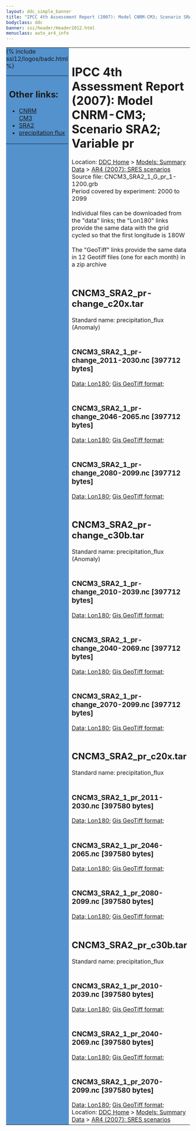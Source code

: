 ```yaml
---
layout: ddc_simple_banner
title: "IPCC 4th Assessment Report (2007): Model CNRM-CM3; Scenario SRA2; Variable pr"
bodyclass: ddc
banner: ssi/header/Header2012.html
menuclass: auto_ar4_info
---
```



<table width="100%" border="0" cellspacing="0" cellpadding="0" style="border-collapse: collapse;">
<tr style="margin:0;padding:0;border:0;">
<td style="margin:0;padding:0;border:0;height:1pt;width:150pt;background:#5492CD;" valign="top" >

<div id="lh-col2" class="auto_ar4_info">
<table class="menumain" bgcolor="#5492CD" cellspacing="0" width="100%" border="0">
<tr><td>
<h2> Other links:</h2>
<ul>
<li><a href="/auto/ar4/model-CNRM-CM3.html">CNRM<br/>CM3</a></li>
<li><a href="/auto/ar4/scenario-SRA2.html">SRA2</a></li>
<li><a href="/auto/ar4/var-precipitation_flux.html">precipitation flux</a></li>
</ul>
</td></tr>
{% include ssi12/logos/badc.html %}
</table>
</div>
</td>
<td><h1>IPCC 4th Assessment Report (2007): Model CNRM-CM3; Scenario SRA2; Variable pr</h1>

<!-- Breadcrumb1 -->
<div id="breadcrumb1" align="left">
Location: <a href="/index.html">DDC Home</a> > <a href="/sim/gcm_clim/">Models: Summary Data</a>
> <a href="/sim/gcm_clim/SRES_AR4/index.html">AR4 (2007): SRES scenarios</a>
</div>
<!-- End of Breadcrumb1 -->Source file: CNCM3_SRA2_1_G_pr_1-1200.grb
<br/>
Period covered by experiment: 2000 to 2099<br/>
<br/>Individual files can be downloaded from the "data" links; the "Lon180" links provide the same data
         with the grid cycled so that the first longitude is 180W<br/>
<br/>The "GeoTiff" links provide the same data in 12 Geotiff files (one for each month)
          in a zip archive<br/>
<br/><h2>CNCM3_SRA2_pr-change_c20x.tar</h2>
Standard name: precipitation_flux (Anomaly)<br>
<br/><h3>CNCM3_SRA2_1_pr-change_2011-2030.nc [397712 bytes]</h3>
<a href="/cgi-bin/downl/ar4_nc/pr/CNCM3_SRA2_1_pr-change_2011-2030.nc">Data; </a><a href="/cgi-bin/downl/ar4_nc/pr/CNCM3_SRA2_1_pr-change_2011-2030.cyto180.nc"> Lon180</a>; <a href="/cgi-bin/downl/ar4_tif/pr/CNCM3_SRA2_1_pr-change_2011-2030.zip">Gis GeoTiff format; </a><br/>
<br/><h3>CNCM3_SRA2_1_pr-change_2046-2065.nc [397712 bytes]</h3>
<a href="/cgi-bin/downl/ar4_nc/pr/CNCM3_SRA2_1_pr-change_2046-2065.nc">Data; </a><a href="/cgi-bin/downl/ar4_nc/pr/CNCM3_SRA2_1_pr-change_2046-2065.cyto180.nc"> Lon180</a>; <a href="/cgi-bin/downl/ar4_tif/pr/CNCM3_SRA2_1_pr-change_2046-2065.zip">Gis GeoTiff format; </a><br/>
<br/><h3>CNCM3_SRA2_1_pr-change_2080-2099.nc [397712 bytes]</h3>
<a href="/cgi-bin/downl/ar4_nc/pr/CNCM3_SRA2_1_pr-change_2080-2099.nc">Data; </a><a href="/cgi-bin/downl/ar4_nc/pr/CNCM3_SRA2_1_pr-change_2080-2099.cyto180.nc"> Lon180</a>; <a href="/cgi-bin/downl/ar4_tif/pr/CNCM3_SRA2_1_pr-change_2080-2099.zip">Gis GeoTiff format; </a><br/>
<br/><h2>CNCM3_SRA2_pr-change_c30b.tar</h2>
Standard name: precipitation_flux (Anomaly)<br>
<br/><h3>CNCM3_SRA2_1_pr-change_2010-2039.nc [397712 bytes]</h3>
<a href="/cgi-bin/downl/ar4_nc/pr/CNCM3_SRA2_1_pr-change_2010-2039.nc">Data; </a><a href="/cgi-bin/downl/ar4_nc/pr/CNCM3_SRA2_1_pr-change_2010-2039.cyto180.nc"> Lon180</a>; <a href="/cgi-bin/downl/ar4_tif/pr/CNCM3_SRA2_1_pr-change_2010-2039.zip">Gis GeoTiff format; </a><br/>
<br/><h3>CNCM3_SRA2_1_pr-change_2040-2069.nc [397712 bytes]</h3>
<a href="/cgi-bin/downl/ar4_nc/pr/CNCM3_SRA2_1_pr-change_2040-2069.nc">Data; </a><a href="/cgi-bin/downl/ar4_nc/pr/CNCM3_SRA2_1_pr-change_2040-2069.cyto180.nc"> Lon180</a>; <a href="/cgi-bin/downl/ar4_tif/pr/CNCM3_SRA2_1_pr-change_2040-2069.zip">Gis GeoTiff format; </a><br/>
<br/><h3>CNCM3_SRA2_1_pr-change_2070-2099.nc [397712 bytes]</h3>
<a href="/cgi-bin/downl/ar4_nc/pr/CNCM3_SRA2_1_pr-change_2070-2099.nc">Data; </a><a href="/cgi-bin/downl/ar4_nc/pr/CNCM3_SRA2_1_pr-change_2070-2099.cyto180.nc"> Lon180</a>; <a href="/cgi-bin/downl/ar4_tif/pr/CNCM3_SRA2_1_pr-change_2070-2099.zip">Gis GeoTiff format; </a><br/>
<br/><h2>CNCM3_SRA2_pr_c20x.tar</h2>
Standard name: precipitation_flux<br>
<br/><h3>CNCM3_SRA2_1_pr_2011-2030.nc [397580 bytes]</h3>
<a href="/cgi-bin/downl/ar4_nc/pr/CNCM3_SRA2_1_pr_2011-2030.nc">Data; </a><a href="/cgi-bin/downl/ar4_nc/pr/CNCM3_SRA2_1_pr_2011-2030.cyto180.nc"> Lon180</a>; <a href="/cgi-bin/downl/ar4_tif/pr/CNCM3_SRA2_1_pr_2011-2030.zip">Gis GeoTiff format; </a><br/>
<br/><h3>CNCM3_SRA2_1_pr_2046-2065.nc [397580 bytes]</h3>
<a href="/cgi-bin/downl/ar4_nc/pr/CNCM3_SRA2_1_pr_2046-2065.nc">Data; </a><a href="/cgi-bin/downl/ar4_nc/pr/CNCM3_SRA2_1_pr_2046-2065.cyto180.nc"> Lon180</a>; <a href="/cgi-bin/downl/ar4_tif/pr/CNCM3_SRA2_1_pr_2046-2065.zip">Gis GeoTiff format; </a><br/>
<br/><h3>CNCM3_SRA2_1_pr_2080-2099.nc [397580 bytes]</h3>
<a href="/cgi-bin/downl/ar4_nc/pr/CNCM3_SRA2_1_pr_2080-2099.nc">Data; </a><a href="/cgi-bin/downl/ar4_nc/pr/CNCM3_SRA2_1_pr_2080-2099.cyto180.nc"> Lon180</a>; <a href="/cgi-bin/downl/ar4_tif/pr/CNCM3_SRA2_1_pr_2080-2099.zip">Gis GeoTiff format; </a><br/>
<br/><h2>CNCM3_SRA2_pr_c30b.tar</h2>
Standard name: precipitation_flux<br>
<br/><h3>CNCM3_SRA2_1_pr_2010-2039.nc [397580 bytes]</h3>
<a href="/cgi-bin/downl/ar4_nc/pr/CNCM3_SRA2_1_pr_2010-2039.nc">Data; </a><a href="/cgi-bin/downl/ar4_nc/pr/CNCM3_SRA2_1_pr_2010-2039.cyto180.nc"> Lon180</a>; <a href="/cgi-bin/downl/ar4_tif/pr/CNCM3_SRA2_1_pr_2010-2039.zip">Gis GeoTiff format; </a><br/>
<br/><h3>CNCM3_SRA2_1_pr_2040-2069.nc [397580 bytes]</h3>
<a href="/cgi-bin/downl/ar4_nc/pr/CNCM3_SRA2_1_pr_2040-2069.nc">Data; </a><a href="/cgi-bin/downl/ar4_nc/pr/CNCM3_SRA2_1_pr_2040-2069.cyto180.nc"> Lon180</a>; <a href="/cgi-bin/downl/ar4_tif/pr/CNCM3_SRA2_1_pr_2040-2069.zip">Gis GeoTiff format; </a><br/>
<br/><h3>CNCM3_SRA2_1_pr_2070-2099.nc [397580 bytes]</h3>
<a href="/cgi-bin/downl/ar4_nc/pr/CNCM3_SRA2_1_pr_2070-2099.nc">Data; </a><a href="/cgi-bin/downl/ar4_nc/pr/CNCM3_SRA2_1_pr_2070-2099.cyto180.nc"> Lon180</a>; <a href="/cgi-bin/downl/ar4_tif/pr/CNCM3_SRA2_1_pr_2070-2099.zip">Gis GeoTiff format; </a><br/>
<!-- Breadcrumb2 -->
<div id="breadcrumb2" align="left">
Location: <a href="/index.html">DDC Home</a> > <a href="/sim/gcm_clim/">Models: Summary Data</a>
> <a href="/sim/gcm_clim/SRES_AR4/index.html">AR4 (2007): SRES scenarios</a>
</div>
<!-- End of Breadcrumb2 --></td></tr></table>
